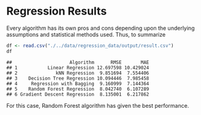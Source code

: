 # Regression Results

Every algorithm has its own pros and cons depending upon the underlying
assumptions and statistical methods used. Thus, to summarize

``` r
df <- read.csv("./../data/regression_data/output/result.csv")
df
```

    ##                     Algorithm      RMSE       MAE
    ## 1           Linear Regression 12.697598 10.429024
    ## 2              kNN Regression  9.851694  7.554406
    ## 3    Decision Tree Regression 10.094446  7.985458
    ## 4     Regression with Bagging  9.160999  7.144364
    ## 5    Random Forest Regression  8.042740  6.107289
    ## 6 Gradient Descent Regression  8.135001  6.217862

For this case, Random Forest algorithm has given the best performance.
